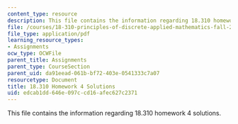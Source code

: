 ```yaml
---
content_type: resource
description: This file contains the information regarding 18.310 homework 4 solutions.
file: /courses/18-310-principles-of-discrete-applied-mathematics-fall-2013/edcab1dd646e097ccd16afec627c2371_MIT18_310F13_Homework4Sol.pdf
file_type: application/pdf
learning_resource_types:
- Assignments
ocw_type: OCWFile
parent_title: Assignments
parent_type: CourseSection
parent_uid: da91eead-061b-bf72-403e-0541333c7a07
resourcetype: Document
title: 18.310 Homework 4 Solutions
uid: edcab1dd-646e-097c-cd16-afec627c2371
---
```

This file contains the information regarding 18.310 homework 4 solutions.

